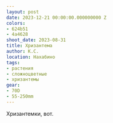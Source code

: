 ```yaml
---
layout: post
date: 2023-12-21 00:00:00.000000000 Z
colors:
- 624b51
- 4a4628
shoot_date: 2023-08-31
title: Хризантема
author: К.С.
location: Нахабино
tags:
- растения
- сложноцветные
- хризантемы
gear:
- 70D
- 55-250mm
---
```

Хризантемки, вот.

